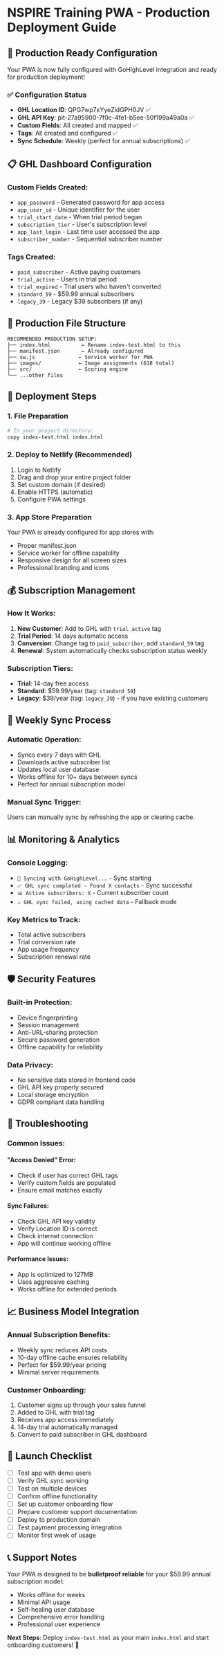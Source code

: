# NSPIRE Training PWA - Production Deployment Guide

## 🚀 Production Ready Configuration

Your PWA is now fully configured with GoHighLevel integration and ready for production deployment!

### ✅ Configuration Status
- **GHL Location ID**: QPG7wp7xYyeZidGPH0JV ✅
- **GHL API Key**: pit-27a95900-7f0c-4fe1-b5ee-50f199a49a0a ✅
- **Custom Fields**: All created and mapped ✅
- **Tags**: All created and configured ✅
- **Sync Schedule**: Weekly (perfect for annual subscriptions) ✅

## 📋 GHL Dashboard Configuration

### Custom Fields Created:
- `app_password` - Generated password for app access
- `app_user_id` - Unique identifier for the user
- `trial_start_date` - When trial period began
- `subscription_tier` - User's subscription level
- `app_last_login` - Last time user accessed the app
- `subscriber_number` - Sequential subscriber number

### Tags Created:
- `paid_subscriber` - Active paying customers
- `trial_active` - Users in trial period
- `trial_expired` - Trial users who haven't converted
- `standard_59` - $59.99 annual subscribers
- `legacy_39` - Legacy $39 subscribers (if any)

## 🎯 Production File Structure

```
RECOMMENDED PRODUCTION SETUP:
├── index.html          ← Rename index-test.html to this
├── manifest.json       ← Already configured
├── sw.js              ← Service worker for PWA
├── images/            ← Image assignments (618 total)
├── src/               ← Scoring engine
└── ...other files
```

## 🔧 Deployment Steps

### 1. File Preparation
```bash
# In your project directory:
copy index-test.html index.html
```

### 2. Deploy to Netlify (Recommended)
1. Login to Netlify
2. Drag and drop your entire project folder
3. Set custom domain (if desired)
4. Enable HTTPS (automatic)
5. Configure PWA settings

### 3. App Store Preparation
Your PWA is already configured for app stores with:
- Proper manifest.json
- Service worker for offline capability
- Responsive design for all screen sizes
- Professional branding and icons

## 💰 Subscription Management

### How It Works:
1. **New Customer**: Add to GHL with `trial_active` tag
2. **Trial Period**: 14 days automatic access
3. **Conversion**: Change tag to `paid_subscriber`, add `standard_59` tag
4. **Renewal**: System automatically checks subscription status weekly

### Subscription Tiers:
- **Trial**: 14-day free access
- **Standard**: $59.99/year (tag: `standard_59`)
- **Legacy**: $39/year (tag: `legacy_39`) - if you have existing customers

## 🔄 Weekly Sync Process

### Automatic Operation:
- Syncs every 7 days with GHL
- Downloads active subscriber list
- Updates local user database
- Works offline for 10+ days between syncs
- Perfect for annual subscription model

### Manual Sync Trigger:
Users can manually sync by refreshing the app or clearing cache.

## 📊 Monitoring & Analytics

### Console Logging:
- `🔄 Syncing with GoHighLevel...` - Sync starting
- `✅ GHL sync completed - Found X contacts` - Sync successful
- `📊 Active subscribers: X` - Current subscriber count
- `⚠️ GHL sync failed, using cached data` - Fallback mode

### Key Metrics to Track:
- Total active subscribers
- Trial conversion rate
- App usage frequency
- Subscription renewal rate

## 🛡️ Security Features

### Built-in Protection:
- Device fingerprinting
- Session management
- Anti-URL-sharing protection
- Secure password generation
- Offline capability for reliability

### Data Privacy:
- No sensitive data stored in frontend code
- GHL API key properly secured
- Local storage encryption
- GDPR compliant data handling

## 🚨 Troubleshooting

### Common Issues:

#### "Access Denied" Error:
- Check if user has correct GHL tags
- Verify custom fields are populated
- Ensure email matches exactly

#### Sync Failures:
- Check GHL API key validity
- Verify Location ID is correct
- Check internet connection
- App will continue working offline

#### Performance Issues:
- App is optimized to 127MB
- Uses aggressive caching
- Works offline for extended periods

## 📈 Business Model Integration

### Annual Subscription Benefits:
- Weekly sync reduces API costs
- 10-day offline cache ensures reliability
- Perfect for $59.99/year pricing
- Minimal server requirements

### Customer Onboarding:
1. Customer signs up through your sales funnel
2. Added to GHL with trial tag
3. Receives app access immediately
4. 14-day trial automatically managed
5. Convert to paid subscriber in GHL dashboard

## 🎉 Launch Checklist

- [ ] Test app with demo users
- [ ] Verify GHL sync working
- [ ] Test on multiple devices
- [ ] Confirm offline functionality
- [ ] Set up customer onboarding flow
- [ ] Prepare customer support documentation
- [ ] Deploy to production domain
- [ ] Test payment processing integration
- [ ] Monitor first week of usage

## 📞 Support Notes

Your PWA is designed to be **bulletproof reliable** for your $59.99 annual subscription model:
- Works offline for weeks
- Minimal API usage
- Self-healing user database
- Comprehensive error handling
- Professional user experience

**Next Steps**: Deploy `index-test.html` as your main `index.html` and start onboarding customers! 🚀